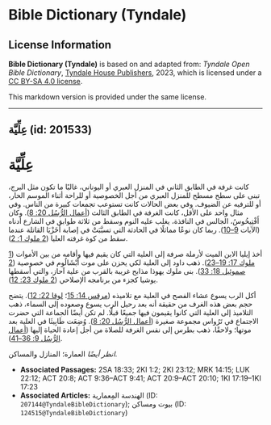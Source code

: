 # Bible Dictionary (Tyndale)

## License Information

**Bible Dictionary (Tyndale)** is based on and adapted from: _Tyndale Open Bible Dictionary_, [Tyndale House Publishers](https://tyndaleopenresources.com/), 2023, which is licensed under a [CC BY-SA 4.0 license](https://creativecommons.org/licenses/by-sa/4.0/legalcode.en).

This markdown version is provided under the same license.



--------------------------------

## عِلِّيَّة (id: 201533)

عِلِّيَّة
=========

كانت غرفة في الطابق الثاني في المنزل العبري أو اليوناني، غالبًا ما تكون مثل البرج، تبنى على سطح مسطح للمنزل العبري من أجل الخصوصية أو للراحة أثناء الموسم الحار، أو للترفيه عن الضيوف. وفي بعض الحالات كانت تستوعب تجمعات كبيرة من الناس. وفي مثال واحد على الأقل، كانت الغرفة في الطابق الثالث ([أعمال الرُّسُل 20: 8](https://ref.ly/Acts20:8)). وكان أَفْتِيخُوسُ، الجالس في النافذة، يغلب عليه النوم وسقط من ثلاثة طوابق في الشارع أدناه (الآيات [9–10](https://ref.ly/Acts20:9-Acts20:10)). ربما كان نوعًا مماثلًا في الحادثة التي تسبَّبَتْ في إصابة أَخَزْيَا القاتلة عندما سقط من كوة غرفته العليا ([2 ملوك 1: 2](https://ref.ly/2Kgs1:2)).

أخذ إيليا الابن الميت لأرملة صرفة إلى العلية التي كان يقيم فيها وأقامه من بين الأموات ([1 ملوك 17: 19–23](https://ref.ly/1Kgs17:19-1Kgs17:23)). ذهب داود إلى العلية لكي يحزن على موت أَبْشَالُوم في خصوصية ([2 صموئيل 18: 33](https://ref.ly/2Sam18:33)). بنى ملوك يهوذا مذابح غريبة بالقرب من علية آحاز، والتي أسقطها يوشيا كجزء من برنامجه الإصلاحي ([2 ملوك 23: 12](https://ref.ly/2Kgs23:12)).

أكل الرب يسوع عشاء الفصح في العلية مع تلاميذه ([مرقس 14: 15](https://ref.ly/Mark14:15)؛ [لوقا 22: 12](https://ref.ly/Luke22:12)). يتضح حجم بعض هذه الغرف من حقيقة أنه بعد رحيل الرب يسوع وصعوده إلى السماء، ذهب التلاميذ إلى العلية التي كانوا يقيمون فيها جميعًا قبلًا. لم تكن أيضًا الجماعة التي حضرت الاجتماع في تَرُواس مجموعة صغيرة ([أعمال الرُّسُل 20: 8](https://ref.ly/Acts20:8)). وُضِعَت طَابِيثَا في العلية بعد موتها؛ ولاحقًا، ذهب بطرس إلى نفس الغرفة للصلاة من أجل إعادة الحياة إليها ([أعمال الرُّسُل 9: 36–41](https://ref.ly/Acts9:36-Acts9:41)).

*انظر أيضًا* العمارة؛ المنازل والمساكن.

* **Associated Passages:** 2SA 18:33; 2KI 1:2; 2KI 23:12; MRK 14:15; LUK 22:12; ACT 20:8; ACT 9:36–ACT 9:41; ACT 20:9–ACT 20:10; 1KI 17:19–1KI 17:23
* **Associated Articles:** الهندسة المِعمارية (ID: `207144@TyndaleBibleDictionary`); بيوت ومساكن (ID: `124515@TyndaleBibleDictionary`)


